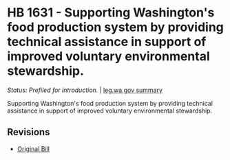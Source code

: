 # HB 1631 - Supporting Washington's food production system by providing technical assistance in support of improved voluntary environmental stewardship.
*Status: Prefiled for introduction.* | [leg.wa.gov summary](https://app.leg.wa.gov/billsummary?BillNumber=1631&Year=2021)

Supporting Washington's food production system by providing technical assistance in support of improved voluntary environmental stewardship.

## Revisions
* [Original Bill](1/)